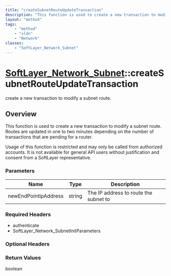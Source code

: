```yaml
---
title: "createSubnetRouteUpdateTransaction"
description: "This function is used to create a new transaction to modify a subnet route. Routes are updated in one to two minutes dep... "
layout: "method"
tags:
    - "method"
    - "sldn"
    - "Network"
classes:
    - "SoftLayer_Network_Subnet"
---
```

# [SoftLayer_Network_Subnet](/reference/services/SoftLayer_Network_Subnet)::createSubnetRouteUpdateTransaction

create a new transaction to modify a subnet route.


## Overview 
This function is used to create a new transaction to modify a subnet route. Routes are updated in one to two minutes depending on the number of transactions that are pending for a router. 

Usage of this function is restricted and may only be called from authorized accounts. It is not available for general API users without justification and consent from a SoftLayer representative. 

### Parameters 
|Name | Type | Description |
| --- | --- | --- |
|newEndPointIpAddress| string| The IP address to route the subnet to|


### Required Headers
* authenticate
* SoftLayer_Network_SubnetInitParameters

### Optional Headers

### Return Values
boolean


